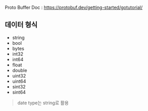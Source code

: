 Proto Buffer Doc : https://protobuf.dev/getting-started/gotutorial/

## 데이터 형식
- string
- bool
- bytes
- int32
- int64
- float
- double
- uint32
- uint64
- sint32
- sint64

>  date type는 string로 활용

